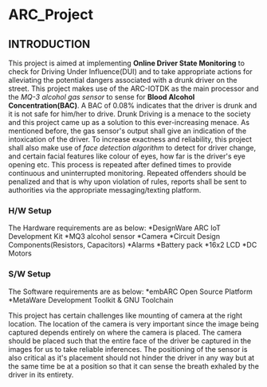 # ARC_Project
## INTRODUCTION
This project is aimed at implementing **Online Driver State Monitoring** to check for Driving Under Influence(DUI) and to take appropriate actions for alleviating the potential dangers associated with a drunk driver on the street. This project makes use of the ARC-IOTDK as the main processor and the _MQ-3 alcohol gas sensor_ to sense for **Blood Alcohol Concentration(BAC)**. A BAC of 0.08% indicates that the driver is drunk and it is not safe for him/her to drive. Drunk Driving is a menace to the society and this project came up as a solution to this ever-increasing menace. As mentioned before, the gas sensor's output shall give an indication of the intoxication of the driver. To increase exactness and reliability, this project shall also make use of _face detection algorithm_ to detect for driver change, and certain facial features like colour of eyes, how far is the driver's eye opening etc. This process is repeated after defined times to provide continuous and uninterrupted monitoring. Repeated offenders should be penalized and that is why upon violation of rules, reports shall be sent to authorities via the appropriate messaging/texting platform.

### H/W Setup
The Hardware requirements are as below:
*DesignWare ARC IoT Development Kit
*MQ3 alcohol sensor
*Camera 
*Circuit Design Components(Resistors, Capacitors)
*Alarms 
*Battery pack
*16x2 LCD
*DC Motors  

### S/W Setup
The Software requirements are as below:
*embARC Open Source Platform
*MetaWare Development Toolkit & GNU Toolchain

This project has certain challenges like mounting of camera at the right location. The location of the camera is very important since the image being captured depends entirely on where the camera is placed. The camera should be placed such that the entire face of the driver be captured in the images for us to take reliable inferences. The positioning of the sensor is also critical as it's placement should not hinder the driver in any way but at the same time be at a position so that it can sense the breath exhaled by the driver in its entirety. 
